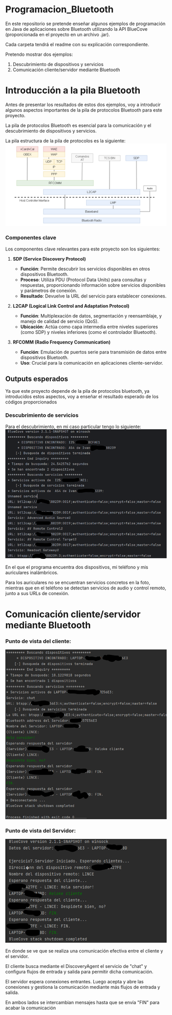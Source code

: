 # Programacion_Bluetooth
En este repositorio se pretende enseñar algunos ejemplos de programación en Java de aplicaciones sobre Bluetooth utilizando la API BlueCove (proporcionada en el proyecto en un archivo .jar).

Cada carpeta tendrá el readme con su explicación correspondiente.

Pretendo mostrar dos ejemplos:
1. Descubrimiento de dispositivos y servicios
2. Comunicación cliente/servidor mediante Bluetooth

# Introducción a la pila Bluetooth

Antes de presentar los resultados de estos dos ejemplos, voy a introducir algunos aspectos importantes de la pila de protocolos Bluetooth para este proyecto.

La pila de protocolos Bluetooth es esencial para la comunicación y el descubrimiento de dispositivos y servicios.


La pila estructura de la pila de protocolos es la siguiente:
![Logo](PilaBluetooth.png)

### Componentes clave

Los componentes clave relevantes para este proyecto son los siguientes:

1. **SDP (Service Discovery Protocol)**
    - **Función**: Permite descubrir los servicios disponibles en otros dispositivos Bluetooth.
    - **Proceso**: Utiliza PDU (Protocol Data Units) para consultas y respuestas, proporcionando información sobre servicios disponibles y parámetros de conexión.
    - **Resultado**: Devuelve la URL del servicio para establecer conexiones.

2. **L2CAP (Logical Link Control and Adaptation Protocol)**
    - **Función**: Multiplexación de datos, segmentación y reensamblaje, y manejo de calidad de servicio (QoS).
    - **Ubicación**: Actúa como capa intermedia entre niveles superiores (como SDP) y niveles inferiores (como el controlador Bluetooth).

3. **RFCOMM (Radio Frequency Communication)**
    - **Función**: Emulación de puertos serie para transmisión de datos entre dispositivos Bluetooth.
    - **Uso**: Crucial para la comunicación en aplicaciones cliente-servidor.



## Outputs esperados
Ya que este proyecto depende de la pila de protocolos bluetooth, ya introducidos estos aspectos,
voy a enseñar el resultado esperado de los códigos proporcionados

### Descubrimiento de servicios
Para el descubrimiento, en mi caso particular tengo lo siguiente:
![Logo](Descubrimiento_Servicios/Descubrimiento.png)

En el que el programa encuentra dos dispositivos, mi teléfono y mis auriculares inalámbricos.

Para los auriculares no se encuentran servicios concretos en la foto, mientras que en el teléfono se detectan 
servicios de audio y control remoto, junto a sus URLs de conexión.

# Comunicación cliente/servidor mediante Bluetooth
### Punto de vista del cliente:
![Logo](ChatCliente-Servidor/Cliente.png)

### Punto de vista del Servidor:
![Logo](ChatCliente-Servidor/Servidor.png)

En donde se ve que se realiza una comunicación efectiva entre el cliente y el servidor.

El cliente busca mediante el DiscoveryAgent el servicio de "chat" y configura flujos de entrada y salida
para permitir dicha comunicación.

El servidor espera conexiones entrantes. Luego acepta y abre las conexiones y gestiona la comunicación mediante
más flujos de entrada y salida.

En ambos lados se intercambian mensajes hasta que se envía "FIN" para acabar la comunicación
